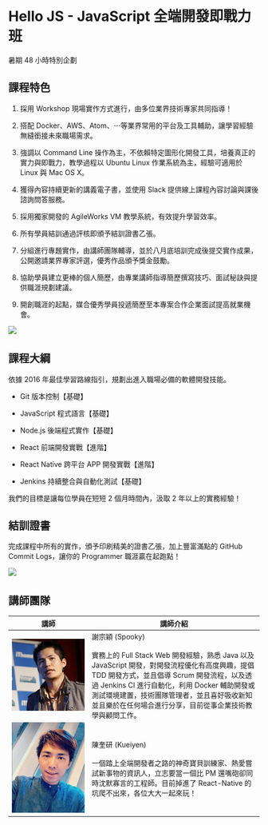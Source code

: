 # Hello JS - JavaScript 全端開發即戰力班

暑期 48 小時特別企劃

## 課程特色

1. 採用 Workshop 現場實作方式進行，由多位業界技術專家共同指導！

1. 搭配 Docker、AWS、Atom、⋯等業界常用的平台及工具輔助，讓學習經驗無縫銜接未來職場需求。

1. 強調以 Command Line 操作為主，不依賴特定圖形化開發工具，培養真正的實力與即戰力，教學過程以 Ubuntu Linux 作業系統為主，經驗可適用於 Linux 與 Mac OS X。

1. 獲得內容持續更新的講義電子書，並使用 Slack 提供線上課程內容討論與課後諮詢問答服務。

1. 採用獨家開發的 AgileWorks VM 教學系統，有效提升學習效率。

1. 所有學員結訓通過評核即頒予結訓證書乙張。

1. 分組進行專題實作，由講師團隊輔導，並於八月底培訓完成後提交實作成果，公開邀請業界專家評選，優秀作品頒予獎金鼓勵。

1. 協助學員建立更棒的個人簡歷，由專業講師指導簡歷撰寫技巧、面試秘訣與提供職涯規劃建議。

1. 開創職涯的起點，媒合優秀學員投遞簡歷至本專案合作企業面試提高就業機會。

![](./screen.png)


## 課程大綱

依據 2016 年最佳學習路線指引，規劃出進入職場必備的軟體開發技能。

* Git 版本控制【基礎】

* JavaScript 程式語言【基礎】

* Node.js 後端程式實作【基礎】

* React 前端開發實戰【進階】

* React Native 跨平台 APP 開發實戰【進階】

* Jenkins 持續整合與自動化測試【基礎】

我們的目標是讓每位學員在短短 2 個月時間內，汲取 2 年以上的實務經驗！

## 結訓證書

完成課程中所有的實作，頒予印刷精美的證書乙張，加上豐富滿點的 GitHub Commit Logs，讓你的 Programmer 職涯贏在起跑點！

![](./HelloJS.png)

## 講師團隊

|講師|講師介紹|
|---|---|
|![Spooky](./lecturer/spooky.JPG)|謝宗穎 (Spooky)<br><br>實務上的 Full Stack Web 開發經驗，熟悉 Java 以及 JavaScript 開發，對開發流程優化有高度興趣，提倡 TDD 開發方式，並且倡導 Scrum 開發流程，以及透過 Jenkins CI 進行自動化，利用 Docker 輔助開發或測試環境建置，技術團隊管理者，並且喜好吸收新知並且樂於在任何場合進行分享，目前從事企業技術教學與顧問工作。|
|![Kueiyen](./lecturer/kueiyen.jpg)|陳奎研 (Kueiyen)<br><br>一個踏上全端開發者之路的神奇寶貝訓練家、熱愛嘗試新事物的資訊人，立志要當一個比 PM 還嘴砲卻同時沈默寡言的工程師。目前掉進了 React-Native 的坑爬不出來，各位大大一起來玩！|
